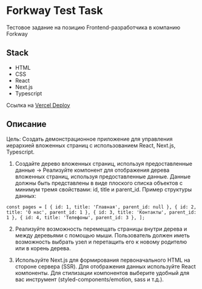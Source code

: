 # Forkway Test Task

Тестовое задание на позицию Frontend-разработчика в компанию Forkway

## Stack

- HTML
- CSS
- React
- Next.js
- Typescript

Ссылка на [Vercel Deploy](https://forkway-test-task.vercel.app/)

## Описание

Цель: Создать демонстрационное приложение для управления иерархией вложенных страниц с использованием React, Next.js, Typescript.

1. Создайте дерево вложенных страниц, используя предоставленные данные -> Реализуйте компонент для отображения дерева вложенных страниц, используя предоставленные данные. Данные должны быть представлены в виде плоского списка объектов с минимум тремя свойствами: id, title и parent_id. Пример структуры данных:

`const pages = [
  { id: 1, title: 'Главная', parent_id: null },
  { id: 2, title: 'О нас', parent_id: 1 },
  { id: 3, title: 'Контакты', parent_id: 1 },
  { id: 4, title: 'Телефоны', parent_id: 3 },
];`

2. Реализуйте возможность перемещать страницы внутри дерева и между деревьями с помощью мыши. Пользователь должен иметь возможность выбрать узел и перетащить его к новому родителю или в корень дерева.

3. Используйте Next.js для формирования первоначального HTML на стороне сервера (SSR). Для отображения данных используйте React компоненты. Для стилизации компонентов  выберите удобный для вас инструмент (styled-components/emotion, sass и т.д.).
